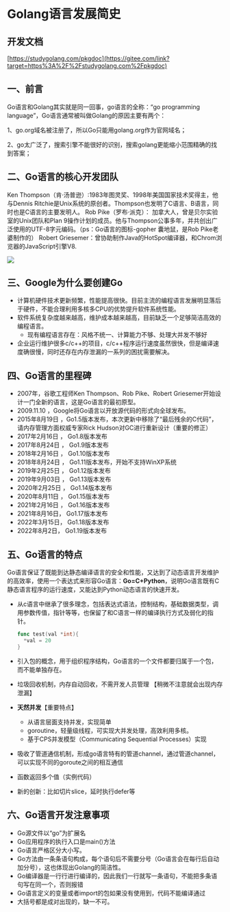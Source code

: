 # Golang语言发展简史





##  开发文档

[https://studygolang.com/pkgdoc](https://gitee.com/link?target=https%3A%2F%2Fstudygolang.com%2Fpkgdoc)



## 一、前言

  Go语言和Golang其实就是同一回事，go语言的全称：“go programming language”，Go语言通常被叫做Golang的原因主要有两个：

1、go.org域名被注册了，所以Go只能用golang.org作为官网域名；

2、go太广泛了，搜索引擎不能很好的识别，搜索golang更能缩小范围精确的找到答案；



## 二、Go语言的核心开发团队

Ken Thompson（肯·汤普逊）:1983年图灵奖、1998年美国国家技术奖得主，他与Dennis Ritchie是Unix系统的原创者。Thompson也发明了C语言、B语言，同时也是C语言的主要发明人。
Rob Pike（罗布·派克）： 加拿大人，曾是贝尔实验室的Unix团队和Plan 9操作计划的成员。他与Thompson公事多年，并共创出广泛使用的UTF-8字元编码。（ps：Go语言的图标-gopher 囊地鼠，是Rob Pike老婆制作的）
Robert Griesemer：曾协助制作Java的HotSpot编译器，和Chrom浏览器的JavaScript引擎V8.

![](https://img-blog.csdnimg.cn/img_convert/e84dcb62e821a925096f631d239e7fd4.png)

##  三、Google为什么要创建Go

- 计算机硬件技术更新频繁，性能提高很快。目前主流的编程语言发展明显落后于硬件，不能合理利用多核多CPU的优势提升软件系统性能。
- 软件系统复杂度越来越高，维护成本越来越高，目前缺乏一个足够简洁高效的编程语言。
  - 现有编程语言存在：风格不统一、计算能力不够、处理大并发不够好
- 企业运行维护很多c/c++的项目，c/c++程序运行速度虽然很快，但是编译速度确很慢，同时还存在内存泄漏的一系列的困扰需要解决。



## 四、Go语言的里程碑

* 2007年，谷歌工程师Ken Thompson、Rob Pike、Robert Griesemer开始设计一门全新的语言，这是Go语言的最初原型。
* 2009.11.10 ，Google将Go语言以开放源代码的形式向全球发布。
* 2015年8月19日  ，Go1.5版本发布，本次更新中移除了“最后残余的C代码”，请内存管理方面权威专家Rick Hudson对GC进行重新设计（重要的修正）
* 2017年2月16日 ， Go1.8版本发布
* 2017年8月24日 ， Go1.9版本发布
* 2018年2月16日 ， Go1.10版本发布
* 2018年8月24日 ， Go1.11版本发布，开始不支持WinXP系统
* 2019年2月25日 ， Go1.12版本发布
* 2019年9月03日 ， Go1.13版本发布
* 2020年2月25日 ， Go1.14版本发布
* 2020年8月11日 ， Go1.15版本发布
* 2021年2月16日 ， Go1.16版本发布
* 2021年8月16日，  Go1.17版本发布
* 2022年3月15日，  Go1.18版本发布
* 2022年8月2日，    Go1.19版本发布



##  五、Go语言的特点

Go语言保证了既能到达静态编译语言的安全和性能，又达到了动态语言开发维护的高效率，使用一个表达式来形容Go语言：**Go=C+Python**，说明Go语言既有C静态语言程序的运行速度，又能达到Python动态语言的快速开发。

* 从c语言中继承了很多理念，包括表达式语法，控制结构，基础数据类型，调用参数传值，指针等等，也保留了和C语言一样的编译执行方式及弱化的指针。

  ```go
  func test(val *int){
    *val = 20
  }
  ```

* 引入包的概念，用于组织程序结构，Go语言的一个文件都要归属于一个包，而不能单独存在。

* 垃圾回收机制，内存自动回收，不需开发人员管理 【稍微不注意就会出现内存泄漏】

* **天然并发**【重要特点】

  - 从语言层面支持并发，实现简单
  - goroutine，轻量级线程，可实现大并发处理，高效利用多核。
  - 基于CPS并发模型（Communicating Sequential Processes）实现

* 吸收了管道通信机制，形成go语言特有的管道channel，通过管道channel，可以实现不同的goroute之间的相互通信

* 函数返回多个值（实例代码）

* 新的创新：比如切片slice，延时执行defer等





##  六、Go语言开发注意事项

- Go源文件以“go”为扩展名
- Go应用程序的执行入口是main()方法
- Go语言严格区分大小写。
- Go方法由一条条语句构成，每个语句后不需要分号（Go语言会在每行后自动加分号），这也体现出Golang的简洁性。
- Go编译器是一行行进行编译的，因此我们一行就写一条语句，不能把多条语句写在同一个，否则报错
- Go语言定义的变量或者import的包如果没有使用到，代码不能编译通过
- 大括号都是成对出现的，缺一不可。